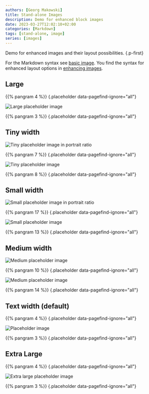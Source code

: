 ```yaml
---
authors: [Georg Makowski]
title: Stand-alone Images
description: Demo for enhanced block images
date: 2023-03-27T12:02:10+02:00
categories: [Markdown]
tags: [stand-alone, image]
series: [images]
---
```


Demo for enhanced images and their layout possibilities.
{.p-first}
<!--more-->

For the Markdown syntax see [basic image](https://perplex.desider.at/doc/basic/image). You find the syntax for enhanced layout options in [enhancing images](https://perplex.desider.at/doc/enhancing/image/syntax).

## Large

{{% pangram 4 %}}
{.placeholder data-pagefind-ignore="all"}

![Large placeholder image](large)

{{% pangram 3 %}}
{.placeholder data-pagefind-ignore="all"}

## Tiny width

![Tiny placeholder image in portrait ratio](tiny-left)

{{% pangram 7 %}}
{.placeholder data-pagefind-ignore="all"}

![Tiny placeholder image](tiny-right)

{{% pangram 8 %}}
{.placeholder data-pagefind-ignore="all"}

## Small width

![Small placeholder image in portrait ratio](small-left?ratio=0.75)

{{% pangram 17 %}}
{.placeholder data-pagefind-ignore="all"}

![Small placeholder image](small-right)

{{% pangram 13 %}}
{.placeholder data-pagefind-ignore="all"}

## Medium width

![Medium placeholder image](medium-left)

{{% pangram 10 %}}
{.placeholder data-pagefind-ignore="all"}

![Medium placeholder image](medium-right)

{{% pangram 14 %}}
{.placeholder data-pagefind-ignore="all"}

## Text width (default)

{{% pangram 4 %}}
{.placeholder data-pagefind-ignore="all"}

![Placeholder image](text)

{{% pangram 3 %}}
{.placeholder data-pagefind-ignore="all"}

## Extra Large

{{% pangram 4 %}}
{.placeholder data-pagefind-ignore="all"}

![Extra large placeholder image](xlarge)

{{% pangram 3 %}}
{.placeholder data-pagefind-ignore="all"}
